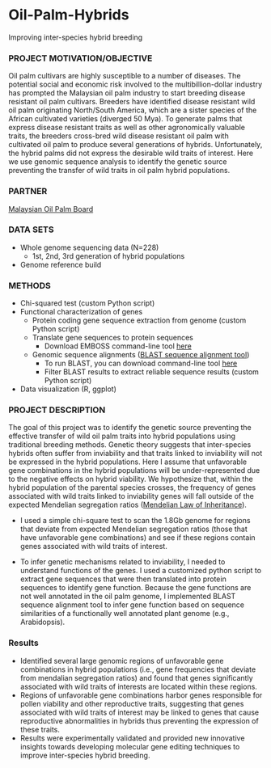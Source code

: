# Oil-Palm-Hybrids
Improving inter-species hybrid breeding

### PROJECT MOTIVATION/OBJECTIVE
Oil palm cultivars are highly susceptible to a number of diseases. The potential social and economic risk involved to the multibillion-dollar industry has prompted the Malaysian oil palm industry to start breeding disease resistant oil palm cultivars. Breeders have identified disease resistant wild oil palm originating North/South America, which are a sister species of the African cultivated varieties (diverged 50 Mya). To generate palms that express disease resistant traits as well as other agronomically valuable traits, the breeders cross-bred wild disease resistant oil palm with cultivated oil palm to produce several generations of hybrids. Unfortunately, the hybrid palms did not express the desirable wild traits of interest. Here we use genomic sequence analysis to identify the genetic source preventing the transfer of wild traits in oil palm hybrid populations.

### PARTNER
[Malaysian Oil Palm Board](http://www.mpob.gov.my/)

### DATA SETS
* Whole genome sequencing data (N=228)
  - 1st, 2nd, 3rd generation of hybrid populations
* Genome reference build

### METHODS
* Chi-squared test (custom Python script)
* Functional characterization of genes
  * Protein coding gene sequence extraction from genome (custom Python script)
  * Translate gene sequences to protein sequences
    - Download EMBOSS command-line tool [here](http://emboss.sourceforge.net/download/)
  * Genomic sequence alignments ([BLAST sequence alignment tool](https://blast.ncbi.nlm.nih.gov/Blast.cgi))
    - To run BLAST, you can download command-line tool [here](https://blast.ncbi.nlm.nih.gov/Blast.cgi?CMD=Web&PAGE_TYPE=BlastDocs&DOC_TYPE=Download)
    - Filter BLAST results to extract reliable sequence results (custom Python script)
* Data visualization (R, ggplot)

### PROJECT DESCRIPTION
The goal of this project was to identify the genetic source preventing the effective transfer of wild oil palm traits into hybrid populations using traditional breeding methods. Genetic theory suggests that inter-species hybrids often suffer from inviability and that traits linked to inviability will not be expressed in the hybrid populations. Here I assume that unfavorable gene combinations in the hybrid populations will be under-represented due to the negative effects on hybrid viability. We hypothesize that, within the hybrid population of the parental species crosses, the frequency of genes associated with wild traits linked to inviability genes will fall outside of the expected Mendelian segregation ratios ([Mendelian Law of Inheritance](https://en.wikipedia.org/wiki/Mendelian_inheritance)). 

* I used a simple chi-square test to scan the 1.8Gb genome for regions that deviate from expected Mendelian segregation ratios (those that have unfavorable gene combinations) and see if these regions contain genes associated with wild traits of interest. 

* To infer genetic mechanisms related to inviability, I needed to understand functions of the genes. I used a customized python script to extract gene sequences that were then translated into protein sequences to identify gene function. Because the gene functions are not well annotated in the oil palm genome, I implemented BLAST sequence alignment tool to infer gene function based on sequence similarities of a functionally well annotated plant genome (e.g., Arabidopsis). 

### Results
* Identified several large genomic regions of unfavorable gene combinations in hybrid populations (i.e., gene frequencies that deviate from mendalian segregation ratios) and found that genes significantly associated with wild traits of interests are located within these regions.
* Regions of unfavorable gene combinations harbor genes responsible for pollen viability and other reproductive traits, suggesting that genes associated with wild traits of interest may be linked to genes that cause reproductive abnormalities in hybrids thus preventing the expression of these traits.
* Results were experimentally validated and provided new innovative insights towards developing molecular gene editing techniques to improve inter-species hybrid breeding. 

